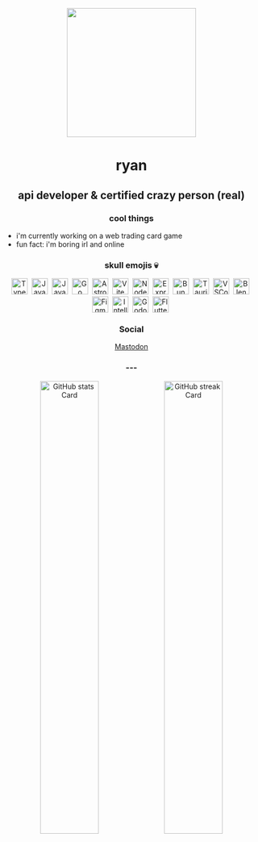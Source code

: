 
<div id="toc">
  <ul align="center" style="list-style: none">
    <img align="center" height=256 src="https://cdn1.parksmedia.wdprapps.disney.com/resize/mwImage/1/768/432/75/vision-dam/digital/parks-services/services-standard-assets/wdtc/walt-disney-world/planning/discover/eu/disney-cinderella-castle-fireworks-16x9.jpg?2023-03-06T10:13:34+00:00"/>
    <summary>
      <h1>
        ryan
      </h1>
    </summary>
  </ul>
</div>

 **<h2 align="center">api developer & certified crazy person (real)</h2>**

**<h3 align="center">cool things</h3>**

- i'm currently working on a web trading card game
- fun fact: i'm boring irl and online

 **<h3 align="center">skull emojis 💀</h3>**

<div style="display: flex; flex-wrap: wrap; gap: 4px; justify-content: center;" align="center"><img src="https://skillicons.dev/icons?i=typescript" height="32" alt="TypeScript" style="margin-right: 4px"> <img src="https://skillicons.dev/icons?i=javascript" height="32" alt="JavaScript" style="margin-right: 4px"> <img src="https://skillicons.dev/icons?i=java" height="32" alt="Java" style="margin-right: 4px"> <img src="https://skillicons.dev/icons?i=go" height="32" alt="Go" style="margin-right: 4px"> <img src="https://skillicons.dev/icons?i=astro" height="32" alt="Astro" style="margin-right: 4px"> <img src="https://skillicons.dev/icons?i=vite" height="32" alt="Vite" style="margin-right: 4px"> <img src="https://skillicons.dev/icons?i=nodejs" height="32" alt="Node.js" style="margin-right: 4px"> <img src="https://skillicons.dev/icons?i=express" height="32" alt="Express" style="margin-right: 4px"> <img src="https://skillicons.dev/icons?i=bun" height="32" alt="Bun" style="margin-right: 4px"> <img src="https://skillicons.dev/icons?i=tauri" height="32" alt="Tauri" style="margin-right: 4px"> <img src="https://skillicons.dev/icons?i=vscode" height="32" alt="VSCode" style="margin-right: 4px"> <img src="https://skillicons.dev/icons?i=blender" height="32" alt="Blender" style="margin-right: 4px"> <img src="https://skillicons.dev/icons?i=figma" height="32" alt="Figma" style="margin-right: 4px"> <img src="https://skillicons.dev/icons?i=idea" height="32" alt="Intellij" style="margin-right: 4px"> <img src="https://skillicons.dev/icons?i=godot" height="32" alt="Godot" style="margin-right: 4px"> <img src="https://skillicons.dev/icons?i=flutter" height="32" alt="Flutter" style="margin-right: 4px"></div>

<h3 align="center">Social</h3>
<div style="display: flex; flex-wrap: wrap; gap: 4px; justify-content: center;" align="center"><a rel="me" href="https://opencoaster.net/@ryan" align="center">Mastodon</a></div>

<h3 align="center">---</h3>

<p align="center">
  <img width="48%" src="https://github-readme-stats.vercel.app/api?username=rhawkins030&theme=react&hide_title=false&hide_rank=false&show_icons=false&include_all_commits=false&count_private=true&line_height=23" alt="GitHub stats Card" />
  <img width="48%" src="https://streak-stats.demolab.com/?user=rhawkins030&theme=react&hide_border=false&date_format=M+j%5B%2C+Y%5D&mode=daily&hide_total_contributions=false&hide_current_streak=false&hide_longest_streak=false&card_height=200" alt="GitHub streak Card" />
</p>

